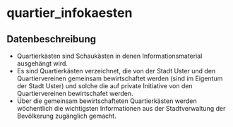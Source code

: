 # quartier_infokaesten

## Datenbeschreibung
* Quartierkästen sind Schaukästen in denen Informationsmaterial ausgehängt wird.
* Es sind Quartierkästen verzeichnet, die  von der Stadt Uster und den Quartiervereinen gemeinsam bewirtschaftet werden (sind im Eigentum der Stadt Uster) und solche die auf private Initiative von den Quartiervereinen bewirtschafet werden.
* Über die gemeinsam bewirtschafteten Quartierkästen werden wöchentlich die wichtigsten Informationen aus der Stadtverwaltung der Bevölkerung zugänglich gemacht. 
